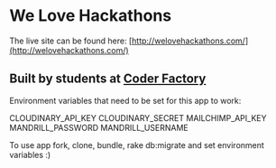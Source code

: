 # We Love Hackathons
The live site can be found here: [http://welovehackathons.com/](http://welovehackathons.com/)
 
## Built by students at [Coder Factory](http://coderfactory.com)

Environment variables that need to be set for this app to work:

CLOUDINARY_API_KEY
CLOUDINARY_SECRET
MAILCHIMP_API_KEY
MANDRILL_PASSWORD
MANDRILL_USERNAME

To use app fork, clone, bundle, rake db:migrate and set environment variables :)
